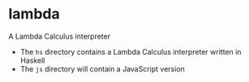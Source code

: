 lambda
======

A Lambda Calculus interpreter

* The `hs` directory contains a Lambda Calculus interpreter written in Haskell
* The `js` directory will contain a JavaScript version

